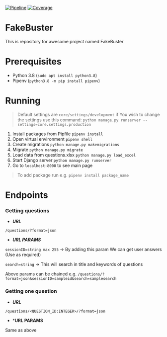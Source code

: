 [![Pipeline](https://gitlab.com/daniel.rozycki/fakebuster/badges/master/pipeline.svg)](https://gitlab.com/daniel.rozycki/fakebuster) 
[![Coverage](https://gitlab.com/daniel.rozycki/fakebuster/badges/master/coverage.svg)](https://gitlab.com/daniel.rozycki/fakebuster)


# FakeBuster

This is repository for awesome project named FakeBuster


# Prerequisites

 - Python 3.8 (`sudo apt install python3.8`)
 - Pipenv (`python3.8 -m pip install pipenv`) 

# Running

> Default settings are `core/settings/development` if You wish to change the settings use this command: `python manage.py runserver --settings=core.settings.production`

 1. Install packages from Pipfile `pipenv install`
 2. Open virtual environment `pipenv shell`
 3. Create migrations `python manage.py makemigrations`
 4. Migrate `python manage.py migrate`
 5. Load data from questions.xlsx `python manage.py load_excel`
 6. Start Django server `python manage.py runserver`
 7. Go to `localhost:8000` to see main page
 > To add package run e.g. `pipenv install package_name`

# Endpoints

### Getting questions

*  ***URL***

`/questions/?format=json`

*  ***URL PARAMS***

`sessionID=string max 255` -> By adding this param We can get user answers (Use as required)

`search=string` -> This will search in title and keywords of questions

Above params can be chained e.g. `/questions/?format=json&sessionID=sampleid&search=samplesearch`

### Getting one question

*  ***URL***

`/questions/<QUESTION_ID:INTEGER>/?format=json`

* ***URL PARAMS**

Same as above